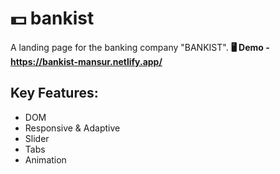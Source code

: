 # 💵 bankist
  
A landing page for the banking company "BANKIST".
__🖥 Demo - https://bankist-mansur.netlify.app/__

## Key Features:

- DOM
- Responsive & Adaptive
- Slider
- Tabs
- Animation
